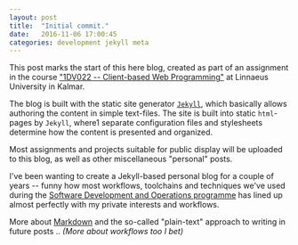 ```yaml
---
layout: post
title:  "Initial commit."
date:   2016-11-06 17:00:45
categories: development jekyll meta
---
```


This post marks the start of this here blog, created as part of an assignment
in the course ["1DV022 -- Client-based Web Programming"][1dv022] at Linnaeus
University in Kalmar.

The blog is built with the static site generator [`Jekyll`][jekyll], which
basically allows authoring the content in simple text-files. The site is built
into static `html`-pages by `Jekyll`, where1 separate configuration files and
stylesheets determine how the content is presented and organized.

Most assignments and projects suitable for public display will be uploaded to
this blog, as well as other miscellaneous "personal" posts.

I've been wanting to create a Jekyll-based personal blog for a couple of years
-- funny how most workflows, toolchains and techniques we've used during the
[Software Development and Operations programme][udm] has lined up almost
perfectly with my private interests and workflows.

More about [Markdown][markdown] and the so-called "plain-text" approach to
writing in future posts .. _(More about workflows too I bet)_





[markdown]: https://daringfireball.net/projects/markdown/
[udm]: https://cms.lnu.se/education/programmes/NGUDM?l=en
[1dv022]: https://coursepress.lnu.se/kurs/klientbaserad-webbprogrammering/
[jekyll]: https://jekyllrb.com/
